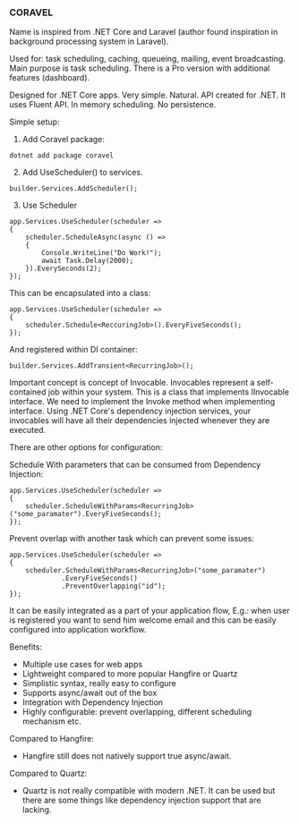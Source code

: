 ### CORAVEL

Name is inspired from .NET Core and Laravel (author found inspiration in background processing system in Laravel).

Used for: task scheduling, caching, queueing, mailing, event broadcasting. Main purpose is task scheduling. There is a Pro version with additional features (dashboard).

Designed for .NET Core apps. Very simple. Natural. API created for .NET. It uses Fluent API. In memory scheduling. No persistence.

Simple setup:

1. Add Coravel package:

~~~
dotnet add package coravel
~~~

2. Add UseScheduler() to services.

~~~
builder.Services.AddScheduler();
~~~

3. Use Scheduler

~~~
app.Services.UseScheduler(scheduler =>
{
    scheduler.ScheduleAsync(async () =>
    {
        Console.WriteLine("Do Work!");
        await Task.Delay(2000);
    }).EverySeconds(2);
});
~~~

This can be encapsulated into a class:

~~~
app.Services.UseScheduler(scheduler =>
{
    scheduler.Schedule<ReccuringJob>().EveryFiveSeconds();
});
~~~

And registered within DI container:

~~~
builder.Services.AddTransient<RecurringJob>();
~~~



Important concept is concept of Invocable. Invocables represent a self-contained job within your system. This is a class that implements IInvocable interface. We need to implement the Invoke method when implementing interface. Using .NET Core's dependency injection services, your invocables will have all their dependencies injected whenever they are executed.

There are other options for configuration: 

Schedule With parameters that can be consumed from Dependency Injection:

~~~
app.Services.UseScheduler(scheduler =>
{
    scheduler.ScheduleWithParams<RecurringJob>("some_paramater").EveryFiveSeconds();
});
~~~

Prevent overlap with another task which can prevent some issues:

~~~
app.Services.UseScheduler(scheduler =>
{
    scheduler.ScheduleWithParams<RecurringJob>("some_paramater")
             .EveryFiveSeconds()
             .PreventOverlapping("id");
});
~~~

It can be easily integrated as a part of your application flow, E.g.: when user is registered you want to send him welcome email and this can be easily configured into application workflow.


Benefits:
- Multiple use cases for web apps
- Lightweight compared to more popular Hangfire or Quartz
- Simplistic syntax, really easy to configure
- Supports async/await out of the box
- Integration with Dependency Injection
- Highly configurable: prevent overlapping, different scheduling mechanism etc.


Compared to Hangfire:

- Hangfire still does not natively support true async/await. 

Compared to Quartz:

- Quartz is not really compatible with modern .NET. It can be used but there are some things like dependency injection support that are lacking.
